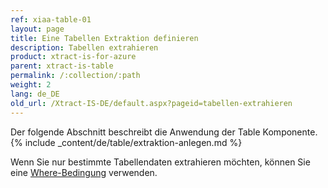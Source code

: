 ```yaml
---
ref: xiaa-table-01
layout: page
title: Eine Tabellen Extraktion definieren
description: Tabellen extrahieren
product: xtract-is-for-azure
parent: xtract-is-table
permalink: /:collection/:path
weight: 2
lang: de_DE
old_url: /Xtract-IS-DE/default.aspx?pageid=tabellen-extrahieren
---
```

Der folgende Abschnitt beschreibt die Anwendung der Table Komponente.
{% include _content/de/table/extraktion-anlegen.md  %}

Wenn Sie nur bestimmte Tabellendaten extrahieren möchten, können Sie eine [Where-Bedingung](./where-bedingung) verwenden.

